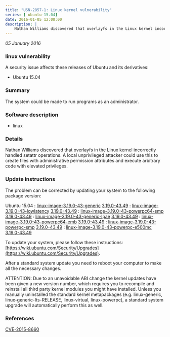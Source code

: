 ```yaml
---
title: "USN-2857-1: Linux kernel vulnerability"
series: [ ubuntu-15.04]
date: 2016-01-05 12:00:00
description: |
    Nathan Williams discovered that overlayfs in the Linux kernel incorrectly handled setattr operations. A local unprivileged attacker could use this to create files with administrative permission attributes and execute arbitrary code with elevated privileges. 
--- 
```

 
 

*05 January 2016*

### linux vulnerability

A security issue affects these releases of Ubuntu and its derivatives:

* Ubuntu 15.04

### Summary

The system could be made to run programs as an administrator. 

### Software description

* linux 

### Details

Nathan Williams discovered that overlayfs in the Linux kernel incorrectly handled setattr operations. A local unprivileged attacker could use this to create files with administrative permission attributes and execute arbitrary code with elevated privileges. 

### Update instructions

The problem can be corrected by updating your system to the following package version:

Ubuntu 15.04
 : [linux-image-3.19.0-43-generic](https://launchpad.net/ubuntu/+source/linux) <span> [3.19.0-43.49](https://launchpad.net/ubuntu/+source/linux/3.19.0-43.49) </span> 
 : [linux-image-3.19.0-43-lowlatency](https://launchpad.net/ubuntu/+source/linux) <span> [3.19.0-43.49](https://launchpad.net/ubuntu/+source/linux/3.19.0-43.49) </span> 
 : [linux-image-3.19.0-43-powerpc64-smp](https://launchpad.net/ubuntu/+source/linux) <span> [3.19.0-43.49](https://launchpad.net/ubuntu/+source/linux/3.19.0-43.49) </span> 
 : [linux-image-3.19.0-43-generic-lpae](https://launchpad.net/ubuntu/+source/linux) <span> [3.19.0-43.49](https://launchpad.net/ubuntu/+source/linux/3.19.0-43.49) </span> 
 : [linux-image-3.19.0-43-powerpc64-emb](https://launchpad.net/ubuntu/+source/linux) <span> [3.19.0-43.49](https://launchpad.net/ubuntu/+source/linux/3.19.0-43.49) </span> 
 : [linux-image-3.19.0-43-powerpc-smp](https://launchpad.net/ubuntu/+source/linux) <span> [3.19.0-43.49](https://launchpad.net/ubuntu/+source/linux/3.19.0-43.49) </span> 
 : [linux-image-3.19.0-43-powerpc-e500mc](https://launchpad.net/ubuntu/+source/linux) <span> [3.19.0-43.49](https://launchpad.net/ubuntu/+source/linux/3.19.0-43.49) </span> 

To update your system, please follow these instructions: [https://wiki.ubuntu.com/Security/Upgrades](https://wiki.ubuntu.com/Security/Upgrades).

After a standard system update you need to reboot your computer to make all the necessary changes.

ATTENTION: Due to an unavoidable ABI change the kernel updates have been given a new version number, which requires you to recompile and reinstall all third party kernel modules you might have installed. Unless you manually uninstalled the standard kernel metapackages (e.g. linux-generic, linux-generic-lts-RELEASE, linux-virtual, linux-powerpc), a standard system upgrade will automatically perform this as well. 

### References

 
 [CVE-2015-8660](http://people.ubuntu.com/~ubuntu-security/cve/CVE-2015-8660)
 

